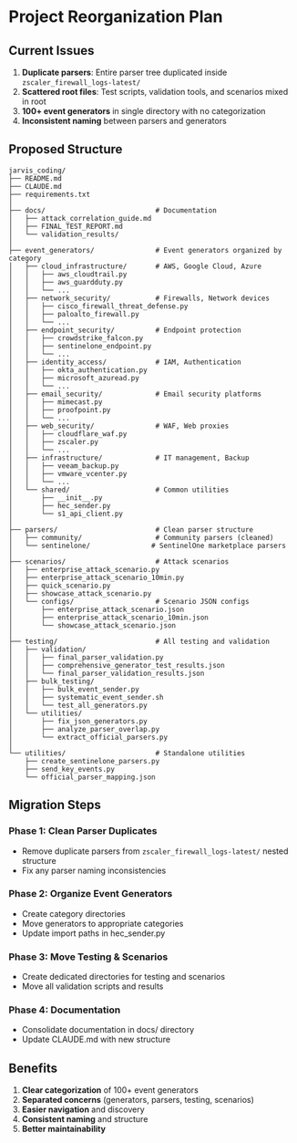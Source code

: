 # Project Reorganization Plan

## Current Issues
1. **Duplicate parsers**: Entire parser tree duplicated inside `zscaler_firewall_logs-latest/`
2. **Scattered root files**: Test scripts, validation tools, and scenarios mixed in root
3. **100+ event generators** in single directory with no categorization
4. **Inconsistent naming** between parsers and generators

## Proposed Structure

```
jarvis_coding/
├── README.md
├── CLAUDE.md
├── requirements.txt
│
├── docs/                           # Documentation
│   ├── attack_correlation_guide.md
│   ├── FINAL_TEST_REPORT.md
│   └── validation_results/
│
├── event_generators/               # Event generators organized by category
│   ├── cloud_infrastructure/       # AWS, Google Cloud, Azure
│   │   ├── aws_cloudtrail.py
│   │   ├── aws_guardduty.py
│   │   └── ...
│   ├── network_security/           # Firewalls, Network devices
│   │   ├── cisco_firewall_threat_defense.py
│   │   ├── paloalto_firewall.py
│   │   └── ...
│   ├── endpoint_security/          # Endpoint protection
│   │   ├── crowdstrike_falcon.py
│   │   ├── sentinelone_endpoint.py
│   │   └── ...
│   ├── identity_access/            # IAM, Authentication
│   │   ├── okta_authentication.py
│   │   ├── microsoft_azuread.py
│   │   └── ...
│   ├── email_security/             # Email security platforms
│   │   ├── mimecast.py
│   │   ├── proofpoint.py
│   │   └── ...
│   ├── web_security/               # WAF, Web proxies
│   │   ├── cloudflare_waf.py
│   │   ├── zscaler.py
│   │   └── ...
│   ├── infrastructure/             # IT management, Backup
│   │   ├── veeam_backup.py
│   │   ├── vmware_vcenter.py
│   │   └── ...
│   └── shared/                     # Common utilities
│       ├── __init__.py
│       ├── hec_sender.py
│       └── s1_api_client.py
│
├── parsers/                        # Clean parser structure
│   ├── community/                  # Community parsers (cleaned)
│   └── sentinelone/               # SentinelOne marketplace parsers
│
├── scenarios/                      # Attack scenarios
│   ├── enterprise_attack_scenario.py
│   ├── enterprise_attack_scenario_10min.py
│   ├── quick_scenario.py
│   ├── showcase_attack_scenario.py
│   └── configs/                    # Scenario JSON configs
│       ├── enterprise_attack_scenario.json
│       ├── enterprise_attack_scenario_10min.json
│       └── showcase_attack_scenario.json
│
├── testing/                        # All testing and validation
│   ├── validation/
│   │   ├── final_parser_validation.py
│   │   ├── comprehensive_generator_test_results.json
│   │   └── final_parser_validation_results.json
│   ├── bulk_testing/
│   │   ├── bulk_event_sender.py
│   │   ├── systematic_event_sender.sh
│   │   └── test_all_generators.py
│   └── utilities/
│       ├── fix_json_generators.py
│       ├── analyze_parser_overlap.py
│       └── extract_official_parsers.py
│
└── utilities/                      # Standalone utilities
    ├── create_sentinelone_parsers.py
    ├── send_key_events.py
    └── official_parser_mapping.json
```

## Migration Steps

### Phase 1: Clean Parser Duplicates
- Remove duplicate parsers from `zscaler_firewall_logs-latest/` nested structure
- Fix any parser naming inconsistencies

### Phase 2: Organize Event Generators
- Create category directories
- Move generators to appropriate categories
- Update import paths in hec_sender.py

### Phase 3: Move Testing & Scenarios
- Create dedicated directories for testing and scenarios
- Move all validation scripts and results

### Phase 4: Documentation
- Consolidate documentation in docs/ directory
- Update CLAUDE.md with new structure

## Benefits
1. **Clear categorization** of 100+ event generators
2. **Separated concerns** (generators, parsers, testing, scenarios)
3. **Easier navigation** and discovery
4. **Consistent naming** and structure
5. **Better maintainability**